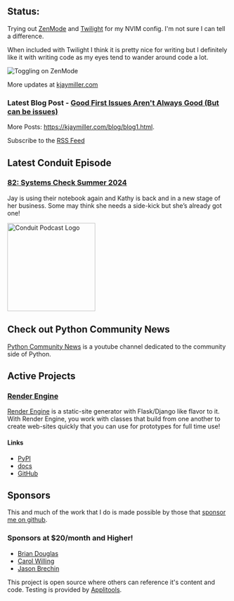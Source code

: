 ## Status:
<p>Trying out <a href="https://github.com/folke/zen-mode.nvim">ZenMode</a> and <a href="https://github.com/folke/twilight.nvim">Twilight</a> for my NVIM config. I'm not sure I can tell a difference.</p>

<p>When included with Twilight I think it is pretty nice for writing but I definitely like it with writing code as my eyes tend to wander around code a lot.</p>

<p><img alt="Toggling on ZenMode" src="https://kjaymiller.azureedge.net/media/zenmode%20and%20twilight.gif" /></p>

<!-- Report:
(4:11:20): [ZenMode](ZenMode NVIM site:Github.com) => https://github.com/folke/zen-mode.nvim
(4:36:21): [Twilight](Twilight NVIM site:github.com) => https://github.com/folke/twilight.nvim
(0:36:21): Processed: 2 links, 0 errors.
-->

More updates at [kjaymiller.com](https://kjaymiller.com/microblog/microblog)

### Latest Blog Post - [Good First Issues Aren't Always Good (But can be issues)](https://kjaymiller.com/blog/good-first-issues-are-hard.html)

More Posts: <https://kjaymiller.com/blog/blog1.html>.

Subscribe to the [RSS Feed](https://kjaymiller.com/allposts.rss)


## Latest Conduit Episode
### [82: Systems Check Summer 2024](http://relay.fm/conduit/82)
Jay is using their notebook again and Kathy is back and in a new stage of her business. Some may think she needs a side-kick but she’s already got one!

<img src="https://kjaymiller.s3-us-west-2.amazonaws.com/images/conduit_artwork.png" height="200" width="200" alt="Conduit Podcast Logo"/>

## Check out Python Community News
[Python Community News](https://youtube.com/@pycommunitynews) is a youtube channel dedicated to the community side of Python.

## Active Projects

### [Render Engine]
[Render Engine] is a static-site generator with Flask/Django like flavor to it.
With Render Engine, you work with classes that build from one another to create
web-sites quickly that you can use for prototypes for full time use!

#### Links
- [PyPI](https://pypi.org/project/render-engine)
- [docs](https://render-engine.readthedocs.io)
- [GitHub](https://github.com/kjaymiller/render_engine)

## Sponsors
This and much of the work that I do is made possible by those that [sponsor me
on github](https://github.com/sponsors/kjaymiller).

### Sponsors at $20/month and Higher!
- [Brian Douglas](https://github.com/bdougie)
- [Carol Willing](https://github.com/willingc)
- [Jason Brechin](https://github.com/brechin)


This project is open source where others can reference it's content and code. Testing is provided by [Applitools](https://www.applitools.com/).


[Render Engine]: https://render-engine.readthedocs.io